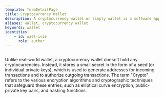 ```yaml
---
template: TermDetailPage
title: Cryptocurrency Wallet
description: A cryptocurrency wallet or simply wallet is a software application or hardware device that is used to receive and send cryptocurrencies.
aliases: wallet, cryptocurrency wallet
keywords: wallet
identities: 
    - id: wael-ivie
      role: author
---
```

##

Unlike real-world wallet, a cryptocurrency wallet doesn't hold any cryptocurrencies. Instead, it stores a small secret in the form of a seed (or individual private keys), which is used to generate addresses for incoming transactions and to authorize outgoing transactions. The term "Crypto" refers to the various encryption algorithms and cryptographic techniques that safeguard these entries, such as elliptical curve encryption, public-private key pairs, and hashing functions.